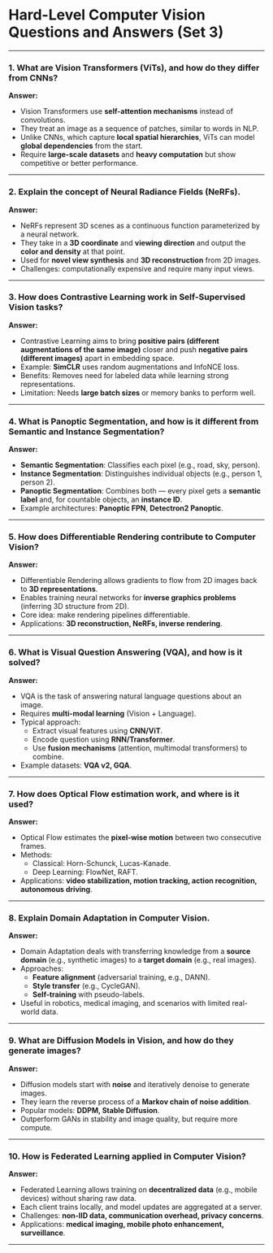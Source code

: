 # Hard-Level Computer Vision Questions and Answers (Set 3)

---

### 1. What are Vision Transformers (ViTs), and how do they differ from CNNs?
**Answer:**
- Vision Transformers use **self-attention mechanisms** instead of convolutions.
- They treat an image as a sequence of patches, similar to words in NLP.
- Unlike CNNs, which capture **local spatial hierarchies**, ViTs can model **global dependencies** from the start.
- Require **large-scale datasets** and **heavy computation** but show competitive or better performance.

---

### 2. Explain the concept of Neural Radiance Fields (NeRFs).
**Answer:**
- NeRFs represent 3D scenes as a continuous function parameterized by a neural network.
- They take in a **3D coordinate** and **viewing direction** and output the **color and density** at that point.
- Used for **novel view synthesis** and **3D reconstruction** from 2D images.
- Challenges: computationally expensive and require many input views.

---

### 3. How does Contrastive Learning work in Self-Supervised Vision tasks?
**Answer:**
- Contrastive Learning aims to bring **positive pairs (different augmentations of the same image)** closer and push **negative pairs (different images)** apart in embedding space.
- Example: **SimCLR** uses random augmentations and InfoNCE loss.
- Benefits: Removes need for labeled data while learning strong representations.
- Limitation: Needs **large batch sizes** or memory banks to perform well.

---

### 4. What is Panoptic Segmentation, and how is it different from Semantic and Instance Segmentation?
**Answer:**
- **Semantic Segmentation**: Classifies each pixel (e.g., road, sky, person).
- **Instance Segmentation**: Distinguishes individual objects (e.g., person 1, person 2).
- **Panoptic Segmentation**: Combines both — every pixel gets a **semantic label** and, for countable objects, an **instance ID**.
- Example architectures: **Panoptic FPN**, **Detectron2 Panoptic**.

---

### 5. How does Differentiable Rendering contribute to Computer Vision?
**Answer:**
- Differentiable Rendering allows gradients to flow from 2D images back to **3D representations**.
- Enables training neural networks for **inverse graphics problems** (inferring 3D structure from 2D).
- Core idea: make rendering pipelines differentiable.
- Applications: **3D reconstruction, NeRFs, inverse rendering**.

---

### 6. What is Visual Question Answering (VQA), and how is it solved?
**Answer:**
- VQA is the task of answering natural language questions about an image.
- Requires **multi-modal learning** (Vision + Language).
- Typical approach:
  - Extract visual features using **CNN/ViT**.
  - Encode question using **RNN/Transformer**.
  - Use **fusion mechanisms** (attention, multimodal transformers) to combine.
- Example datasets: **VQA v2, GQA**.

---

### 7. How does Optical Flow estimation work, and where is it used?
**Answer:**
- Optical Flow estimates the **pixel-wise motion** between two consecutive frames.
- Methods:
  - Classical: Horn-Schunck, Lucas-Kanade.
  - Deep Learning: FlowNet, RAFT.
- Applications: **video stabilization, motion tracking, action recognition, autonomous driving**.

---

### 8. Explain Domain Adaptation in Computer Vision.
**Answer:**
- Domain Adaptation deals with transferring knowledge from a **source domain** (e.g., synthetic images) to a **target domain** (e.g., real images).
- Approaches:
  - **Feature alignment** (adversarial training, e.g., DANN).
  - **Style transfer** (e.g., CycleGAN).
  - **Self-training** with pseudo-labels.
- Useful in robotics, medical imaging, and scenarios with limited real-world data.

---

### 9. What are Diffusion Models in Vision, and how do they generate images?
**Answer:**
- Diffusion models start with **noise** and iteratively denoise to generate images.
- They learn the reverse process of a **Markov chain of noise addition**.
- Popular models: **DDPM, Stable Diffusion**.
- Outperform GANs in stability and image quality, but require more compute.

---

### 10. How is Federated Learning applied in Computer Vision?
**Answer:**
- Federated Learning allows training on **decentralized data** (e.g., mobile devices) without sharing raw data.
- Each client trains locally, and model updates are aggregated at a server.
- Challenges: **non-IID data, communication overhead, privacy concerns**.
- Applications: **medical imaging, mobile photo enhancement, surveillance**.

---

